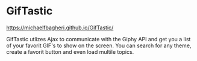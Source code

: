 # GifTastic

https://michaelfbagheri.github.io/GifTastic/

GifTastic utlizes Ajax to communicate with the Giphy API and get you a list of your favorit GIF's to show on the screen.   You can search for any theme, create a favorit button and even load multile topics.
